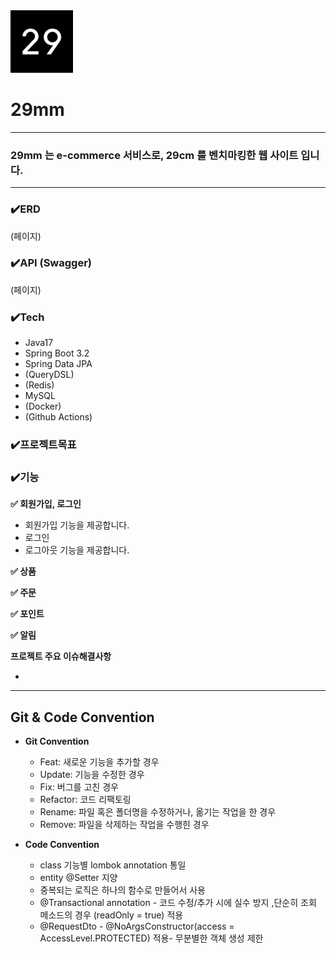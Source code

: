 

<img alt="img.png" height="100" src="img.png" width="100"/>

# **29mm**

---

### 29mm 는 e-commerce 서비스로, 29cm 를 벤치마킹한 웹 사이트 입니다.

---
### **✔️ERD**

(페이지)

### **✔️API (Swagger)**

(페이지)



### ✔️Tech

- Java17
- Spring Boot 3.2
- Spring Data JPA
- (QueryDSL)
- (Redis)
- MySQL
- (Docker)
- (Github Actions)

### **✔️프로젝트목표**


### **✔️기능**

**✅ 회원가입, 로그인**

- 회원가입 기능을 제공합니다.
- 로그인
- 로그아웃 기능을 제공합니다.

**✅ 상품**

**✅ 주문**

**✅ 포인트**

**✅ 알림**

**프로젝트 주요 이슈해결사항**

- 
---


## Git & Code Convention

- **Git Convention**
    - Feat: 새로운 기능을 추가할 경우
    - Update: 기능을 수정한 경우
    - Fix: 버그를 고친 경우
    - Refactor: 코드 리팩토링
    - Rename: 파일 혹은 폴더명을 수정하거나, 옮기는 작업을 한 경우
    - Remove: 파일을 삭제하는 작업을 수행힌 경우



- **Code Convention**
    - class 기능별 lombok annotation 통일
    - entity @Setter 지양
    - 중복되는 로직은 하나의 함수로 만들어서 사용
    - @Transactional annotation - 코드 수정/추가 시에 실수 방지 ,단순히 조회 메소드의 경우 (readOnly = true) 적용
    - @RequestDto - @NoArgsConstructor(access = AccessLevel.PROTECTED) 적용- 무분별한 객체 생성 제한
